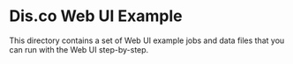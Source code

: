 # Dis.co Web UI Example

This directory contains a set of Web UI example jobs and data files that you can run with the Web UI step-by-step.


